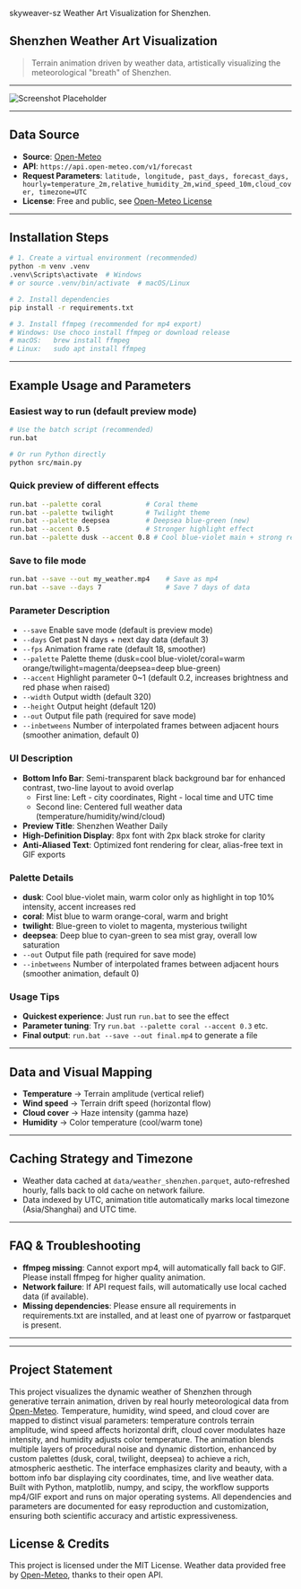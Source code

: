 skyweaver-sz
Weather Art Visualization for Shenzhen.
## Shenzhen Weather Art Visualization

> Terrain animation driven by weather data, artistically visualizing the meteorological "breath" of Shenzhen.

---

![Screenshot Placeholder](docs/screenshot_placeholder.png)

---

## Data Source
- **Source**: [Open-Meteo](https://open-meteo.com/)
- **API**: `https://api.open-meteo.com/v1/forecast`
- **Request Parameters**: `latitude, longitude, past_days, forecast_days, hourly=temperature_2m,relative_humidity_2m,wind_speed_10m,cloud_cover, timezone=UTC`
- **License**: Free and public, see [Open-Meteo License](https://open-meteo.com/en/docs#license)

---

## Installation Steps
```bash
# 1. Create a virtual environment (recommended)
python -m venv .venv
.venv\Scripts\activate  # Windows
# or source .venv/bin/activate  # macOS/Linux

# 2. Install dependencies
pip install -r requirements.txt

# 3. Install ffmpeg (recommended for mp4 export)
# Windows: Use choco install ffmpeg or download release
# macOS:   brew install ffmpeg
# Linux:   sudo apt install ffmpeg
```

---

## Example Usage and Parameters

### Easiest way to run (default preview mode)
```bash
# Use the batch script (recommended)
run.bat

# Or run Python directly
python src/main.py
```

### Quick preview of different effects
```bash
run.bat --palette coral           # Coral theme
run.bat --palette twilight        # Twilight theme
run.bat --palette deepsea         # Deepsea blue-green (new)
run.bat --accent 0.5              # Stronger highlight effect
run.bat --palette dusk --accent 0.8 # Cool blue-violet main + strong red highlight
```

### Save to file mode
```bash
run.bat --save --out my_weather.mp4    # Save as mp4
run.bat --save --days 7                # Save 7 days of data
```

### Parameter Description
- `--save`      Enable save mode (default is preview mode)
- `--days`      Get past N days + next day data (default 3)
- `--fps`       Animation frame rate (default 18, smoother)
- `--palette`   Palette theme (dusk=cool blue-violet/coral=warm orange/twilight=magenta/deepsea=deep blue-green)
- `--accent`    Highlight parameter 0~1 (default 0.2, increases brightness and red phase when raised)
- `--width`     Output width (default 320)
- `--height`    Output height (default 120)
- `--out`       Output file path (required for save mode)
- `--inbetweens` Number of interpolated frames between adjacent hours (smoother animation, default 0)

### UI Description
- **Bottom Info Bar**: Semi-transparent black background bar for enhanced contrast, two-line layout to avoid overlap
  - First line: Left - city coordinates, Right - local time and UTC time
  - Second line: Centered full weather data (temperature/humidity/wind/cloud)
- **Preview Title**: Shenzhen Weather Daily
- **High-Definition Display**: 8px font with 2px black stroke for clarity
- **Anti-Aliased Text**: Optimized font rendering for clear, alias-free text in GIF exports

### Palette Details
- **dusk**: Cool blue-violet main, warm color only as highlight in top 10% intensity, accent increases red
- **coral**: Mist blue to warm orange-coral, warm and bright
- **twilight**: Blue-green to violet to magenta, mysterious twilight
- **deepsea**: Deep blue to cyan-green to sea mist gray, overall low saturation
- `--out`       Output file path (required for save mode)
- `--inbetweens` Number of interpolated frames between adjacent hours (smoother animation, default 0)

### Usage Tips
- **Quickest experience**: Just run `run.bat` to see the effect
- **Parameter tuning**: Try `run.bat --palette coral --accent 0.3` etc.
- **Final output**: `run.bat --save --out final.mp4` to generate a file

---

## Data and Visual Mapping
- **Temperature** → Terrain amplitude (vertical relief)
- **Wind speed** → Terrain drift speed (horizontal flow)
- **Cloud cover** → Haze intensity (gamma haze)
- **Humidity** → Color temperature (cool/warm tone)

---

## Caching Strategy and Timezone
- Weather data cached at `data/weather_shenzhen.parquet`, auto-refreshed hourly, falls back to old cache on network failure.
- Data indexed by UTC, animation title automatically marks local timezone (Asia/Shanghai) and UTC time.

---

## FAQ & Troubleshooting
- **ffmpeg missing**: Cannot export mp4, will automatically fall back to GIF. Please install ffmpeg for higher quality animation.
- **Network failure**: If API request fails, will automatically use local cached data (if available).
- **Missing dependencies**: Please ensure all requirements in requirements.txt are installed, and at least one of pyarrow or fastparquet is present.

---


---

## Project Statement

This project visualizes the dynamic weather of Shenzhen through generative terrain animation, driven by real hourly meteorological data from [Open-Meteo](https://open-meteo.com/). Temperature, humidity, wind speed, and cloud cover are mapped to distinct visual parameters: temperature controls terrain amplitude, wind speed affects horizontal drift, cloud cover modulates haze intensity, and humidity adjusts color temperature. The animation blends multiple layers of procedural noise and dynamic distortion, enhanced by custom palettes (dusk, coral, twilight, deepsea) to achieve a rich, atmospheric aesthetic. The interface emphasizes clarity and beauty, with a bottom info bar displaying city coordinates, time, and live weather data. Built with Python, matplotlib, numpy, and scipy, the workflow supports mp4/GIF export and runs on major operating systems. All dependencies and parameters are documented for easy reproduction and customization, ensuring both scientific accuracy and artistic expressiveness.

## License & Credits
This project is licensed under the MIT License.
Weather data provided free by [Open-Meteo](https://open-meteo.com/), thanks to their open API.
